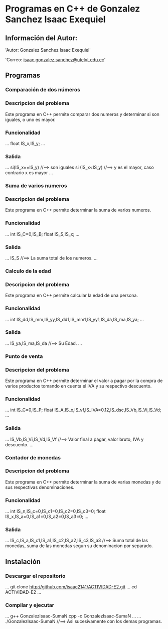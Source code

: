 # Programas en C++ de Gonzalez Sanchez Isaac Exequiel
## Información del Autor:
'Autor: Gonzalez Sanchez Isaac Exequiel'

'Correo: isaac.gonzalez.sanchez@utelvt.edu.ec'

## Programas
### Comparación de dos números
### Descripcion del problema
Este programa en C++ permite comparar dos numeros y determinar si son iguales, o uno es mayor.
### Funcionalidad
...
float IS_x,IS_y;
...
### Salida
...
si(IS_x==IS_y) //==> son iguales
si (IS_x<IS_y) //==> y es el mayor, caso contrario x es mayor
...


### Suma de varios numeros
### Descripcion del problema
Este programa en C++ permite determinar la suma de varios numeros.
### Funcionalidad
...
int IS_C=0,IS_B;
float IS_S,IS_x;
...
### Salida
...
IS_S //==> La suma total de los numeros.
...


### Calculo de la edad
### Descripcion del problema
Este programa en C++ permite calcular la edad de una persona.
### Funcionalidad
...
int IS_dd,IS_mm,IS_yy,IS_dd1,IS_mm1,IS_yy1,IS_da,IS_ma,IS_ya;
...
### Salida
...
IS_ya,IS_ma,IS_da //==> Su Edad.
...


### Punto de venta
### Descripcion del problema
Este programa en C++ permite determinar el valor a pagar por la compra de varios productos tomando en cuenta el IVA y su respectivo descuento.
### Funcionalidad
...
int IS_C=0,IS_P;
float IS_A,IS_x,IS_vf,IS_IVA=0.12,IS_dsc,IS_Vb,IS_Vi,IS_Vd;
...
### Salida
...
IS_Vb,IS_Vi,IS_Vd,IS_Vf //==> Valor final a pagar, valor bruto, IVA y descuento.
...


### Contador de monedas
### Descripcion del problema
Este programa en C++ permite determinar la suma de varias monedas y de sus respectivas denominaciones.
### Funcionalidad
...
int IS_n,IS_c=0,IS_c1=0,IS_c2=0,IS_c3=0;
float IS_x,IS_a=0,IS_a1=0,IS_a2=0,IS_a3=0;
...
### Salida
...
IS_c,IS_a,IS_c1,IS_a1,IS_c2,IS_a2,IS_c3,IS_a3 //==> Suma total de las monedas, suma de las monedas segun su denominacion por separado.


## Instalación
### Descargar el repositorio
...
git clone http://github.com/isaac2141/ACTIVIDAD-E2.git
...
cd ACTIVIDAD-E2
...
### Compilar y ejecutar
...
g++ GonzalezIsaac-SumaN.cpp -o GonzalezIsaac-SumaN
...
...
./GonzalezIsaac-SumaN
//==> Asi sucesivamente con los demas programas.





